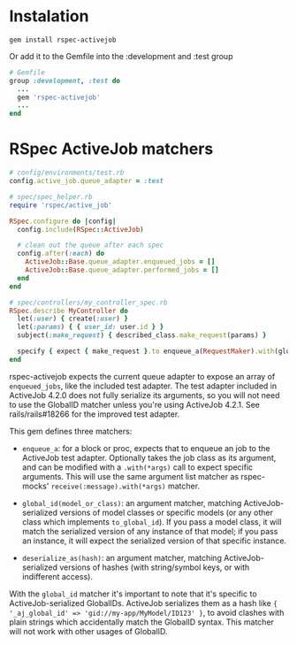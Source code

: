 # Instalation

```gem install rspec-activejob ```

Or add it to the Gemfile into the :development and :test group

```ruby
# Gemfile
group :development, :test do
  ...
  gem 'rspec-activejob'
  ...
end
```

# RSpec ActiveJob matchers

```ruby
# config/environments/test.rb
config.active_job.queue_adapter = :test

# spec/spec_helper.rb
require 'rspec/active_job'

RSpec.configure do |config|
  config.include(RSpec::ActiveJob)

  # clean out the queue after each spec
  config.after(:each) do
    ActiveJob::Base.queue_adapter.enqueued_jobs = []
    ActiveJob::Base.queue_adapter.performed_jobs = []
  end
end

# spec/controllers/my_controller_spec.rb
RSpec.describe MyController do
  let(:user) { create(:user) }
  let(:params) { { user_id: user.id } }
  subject(:make_request) { described_class.make_request(params) }

  specify { expect { make_request }.to enqueue_a(RequestMaker).with(global_id(user)) }
end
```

rspec-activejob expects the current queue adapter to expose an array of `enqueued_jobs`, like the included
test adapter. The test adapter included in ActiveJob 4.2.0 does not fully serialize its arguments, so you
will not need to use the GlobalID matcher unless you're using ActiveJob 4.2.1. See rails/rails#18266 for 
the improved test adapter.

This gem defines three matchers:

* `enqueue_a`: for a block or proc, expects that to enqueue an job to the ActiveJob test adapter. Optionally
  takes the job class as its argument, and can be modified with a `.with(*args)` call to expect specific arguments.
  This will use the same argument list matcher as rspec-mocks' `receive(:message).with(*args)` matcher.

* `global_id(model_or_class)`: an argument matcher, matching ActiveJob-serialized versions of model classes or
  specific models (or any other class which implements `to_global_id`). If you pass a model class, it will match
  the serialized version of any instance of that model; if you pass an instance, it will expect the serialized
  version of that specific instance.

* `deserialize_as(hash)`: an argument matcher, matching ActiveJob-serialized versions of hashes (with
  string/symbol keys, or with indifferent access).

With the `global_id` matcher it's important to note that it's specific to ActiveJob-serialized GlobalIDs.
ActiveJob serializes them as a hash like `{ '_aj_global_id' => 'gid://my-app/MyModel/ID123' }`, to avoid
clashes with plain strings which accidentally match the GlobalID syntax. This matcher will not work with
other usages of GlobalID.
